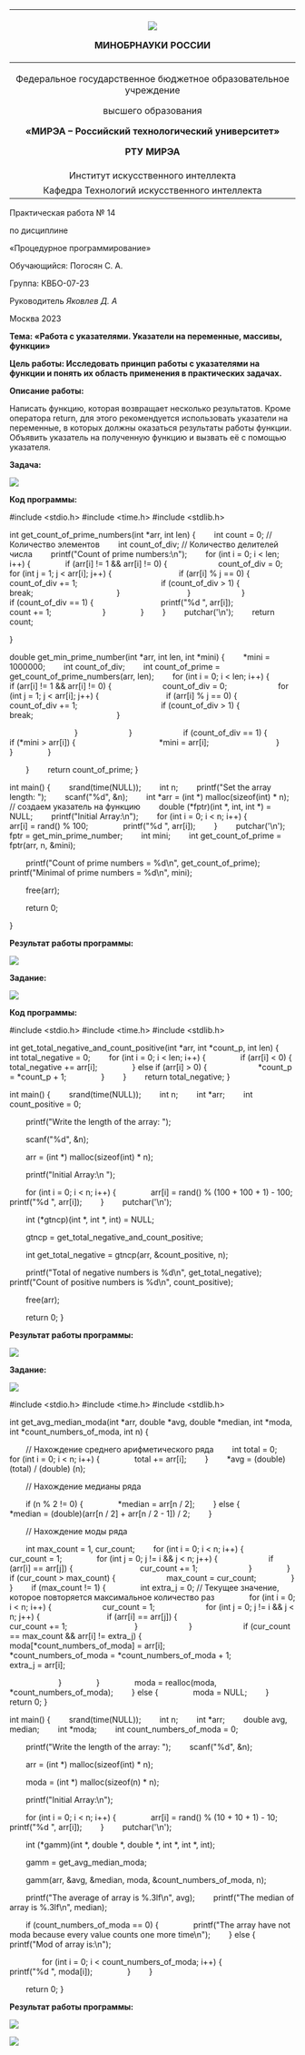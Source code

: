 ﻿|<p></p><p>![](Aspose.Words.353322fd-03fb-4bed-bc25-039ad07a98ff.001.png)</p><p>МИНОБРНАУКИ РОССИИ</p><p></p>|
| :-: |
|<p>Федеральное государственное бюджетное образовательное учреждение</p><p>высшего образования</p><p>**«МИРЭА – Российский технологический университет»**</p><p><a name="_toc515529301"></a><a name="_toc515533522"></a><a name="_toc515541427"></a><a name="_toc515547227"></a><a name="_toc515721129"></a><a name="_toc515721286"></a><a name="_toc516321496"></a><a name="_toc516321541"></a><a name="_toc516318392"></a><a name="_toc516324462"></a><a name="_toc516412924"></a><a name="_toc516412996"></a><a name="_toc517814073"></a><a name="_toc517814245"></a><a name="_toc517814677"></a><a name="_toc517817451"></a><a name="_toc517817787"></a>**РТУ МИРЭА**</p>|
|Институт искусственного интеллекта|
|Кафедра Технологий искусственного интеллекта|








Практическая работа № 14

по дисциплине

«Процедурное программирование» 








Обучающийся: Погосян С. А. 

Группа: КВБО-07-23






Руководитель										*Яковлев Д. А*












Москва 2023

**Тема: «Работа с указателями. Указатели на переменные, массивы, функции»**

**Цель работы: Исследовать принцип работы с указателями на функции и понять их область применения в практических задачах.**

**Описание работы:** 

Написать функцию, которая возвращает несколько результатов. Кроме оператора return, для этого рекомендуется использовать указатели на переменные, в которых должны оказаться результаты работы функции. Объявить указатель на полученную функцию и вызвать её с помощью указателя.

**Задача:** 

![](Aspose.Words.353322fd-03fb-4bed-bc25-039ad07a98ff.002.png)

**Код программы:** 

#include <stdio.h>
#include <time.h>
#include <stdlib.h>

int get\_count\_of\_prime\_numbers(int \*arr, int len) {
`    `int count = 0; // Количество элементов
`    `int count\_of\_div; // Количество делителей числа
`    `printf("Count of prime numbers:\n");
`    `for (int i = 0; i < len; i++) {
`        `if (arr[i] != 1 && arr[i] != 0) {
`            `count\_of\_div = 0;
`            `for (int j = 1; j < arr[i]; j++) {
`                `if (arr[i] % j == 0) {
`                    `count\_of\_div += 1;
`                    `if (count\_of\_div > 1) {
`                        `break;
`                    `}
`                `}
`            `}
`            `if (count\_of\_div == 1) {
`                `printf("%d ", arr[i]);
`                `count += 1;
`            `}
`        `}
`    `}
`    `putchar('\n');
`    `return count;

}

double get\_min\_prime\_number(int \*arr, int len, int \*mini) {
`    `\*mini = 1000000;
`    `int count\_of\_div;
`    `int count\_of\_prime = get\_count\_of\_prime\_numbers(arr, len);
`    `for (int i = 0; i < len; i++) {
`        `if (arr[i] != 1 && arr[i] != 0) {
`            `count\_of\_div = 0;
`            `for (int j = 1; j < arr[i]; j++) {
`                `if (arr[i] % j == 0) {
`                    `count\_of\_div += 1;
`                    `if (count\_of\_div > 1) {
`                        `break;
`                    `}

`                `}
`            `}
`            `if (count\_of\_div == 1) {
`                `if (\*mini > arr[i]) {
`                    `\*mini = arr[i];
`                `}
`            `}
`        `}

`    `}
`    `return count\_of\_prime;
}

int main() {
`    `srand(time(NULL));
`    `int n;
`    `printf("Set the array length: ");
`    `scanf("%d", &n);
`    `int \*arr = (int \*) malloc(sizeof(int) \* n);
`    `// создаем указатель на функцию
`    `double (\*fptr)(int \*, int, int \*) = NULL;
`    `printf("Initial Array:\n");
`    `for (int i = 0; i < n; i++) {
`        `arr[i] = rand() % 100;
`        `printf("%d ", arr[i]);
`    `}
`    `putchar('\n');
`    `fptr = get\_min\_prime\_number;
`    `int mini;
`    `int get\_count\_of\_prime = fptr(arr, n, &mini);

`    `printf("Count of prime numbers = %d\n", get\_count\_of\_prime);
`    `printf("Minimal of prime numbers = %d\n", mini);

`    `free(arr);

`    `return 0;


}

**Результат работы программы:** 

![](Aspose.Words.353322fd-03fb-4bed-bc25-039ad07a98ff.003.png)






**Задание:** 

![](Aspose.Words.353322fd-03fb-4bed-bc25-039ad07a98ff.004.png)

**Код программы:** 

#include <stdio.h>
#include <time.h>
#include <stdlib.h>


int get\_total\_negative\_and\_count\_positive(int \*arr, int \*count\_p, int len) {
`    `int total\_negative = 0;
`    `for (int i = 0; i < len; i++) {
`        `if (arr[i] < 0) {
`            `total\_negative += arr[i];
`        `} else if (arr[i] > 0) {
`            `\*count\_p = \*count\_p + 1;
`        `}
`    `}
`    `return total\_negative;
}


int main() {
`    `srand(time(NULL));
`    `int n;
`    `int \*arr;
`    `int count\_positive = 0;

`    `printf("Write the length of the array: ");

`    `scanf("%d", &n);

`    `arr = (int \*) malloc(sizeof(int) \* n);

`    `printf("Initial Array:\n ");

`    `for (int i = 0; i < n; i++) {
`        `arr[i] = rand() % (100 + 100 + 1) - 100;
`        `printf("%d ", arr[i]);
`    `}
`    `putchar('\n');

`    `int (\*gtncp)(int \*, int \*, int) = NULL;

`    `gtncp = get\_total\_negative\_and\_count\_positive;

`    `int get\_total\_negative = gtncp(arr, &count\_positive, n);

`    `printf("Total of negative numbers is %d\n", get\_total\_negative);
`    `printf("Count of positive numbers is %d\n", count\_positive);

`    `free(arr);

`    `return 0;
}



**Результат работы программы:** 

![](Aspose.Words.353322fd-03fb-4bed-bc25-039ad07a98ff.005.png)

**Задание:** 

![](Aspose.Words.353322fd-03fb-4bed-bc25-039ad07a98ff.006.png)

#include <stdio.h>
#include <time.h>
#include <stdlib.h>

int get\_avg\_median\_moda(int \*arr, double \*avg, double \*median, int \*moda, int \*count\_numbers\_of\_moda, int n) {

`    `// Нахождение среднего арифметического ряда
`    `int total = 0;
`    `for (int i = 0; i < n; i++) {
`        `total += arr[i];
`    `}
`    `\*avg = (double) (total) / (double) (n);


`    `// Нахождение медианы ряда

`    `if (n % 2 != 0) {
`        `\*median = arr[n / 2];
`    `} else {
`        `\*median = (double)(arr[n / 2] + arr[n / 2 - 1]) / 2;
`    `}

`    `// Нахождение моды ряда

`    `int max\_count = 1, cur\_count;
`    `for (int i = 0; i < n; i++) {
`        `cur\_count = 1;
`        `for (int j = 0; j != i && j < n; j++) {
`            `if (arr[i] == arr[j]) {
`                `cur\_count += 1;
`            `}
`        `}
`        `if (cur\_count > max\_count) {
`            `max\_count = cur\_count;
`        `}
`    `}
`    `if (max\_count != 1) {
`        `int extra\_j = 0; // Текущее значение, которое повторяется максимальное количество раз
`        `for (int i = 0; i < n; i++) {
`            `cur\_count = 1;
`            `for (int j = 0; j != i && j < n; j++) {
`                `if (arr[i] == arr[j]) {
`                    `cur\_count += 1;
`                `}
`            `}
`            `if (cur\_count == max\_count && arr[i] != extra\_j) {
`                `moda[\*count\_numbers\_of\_moda] = arr[i];
`                `\*count\_numbers\_of\_moda = \*count\_numbers\_of\_moda + 1;
`                `extra\_j = arr[i];

`            `}
`        `}
`        `moda = realloc(moda, \*count\_numbers\_of\_moda);
`    `} else {
`        `moda = NULL;
`    `}
`    `return 0;
}


int main() {
`    `srand(time(NULL));
`    `int n;
`    `int \*arr;
`    `double avg, median;
`    `int \*moda;
`    `int count\_numbers\_of\_moda = 0;

`    `printf("Write the length of the array: ");
`    `scanf("%d", &n);

`    `arr = (int \*) malloc(sizeof(int) \* n);

`    `moda = (int \*) malloc(sizeof(n) \* n);

`    `printf("Initial Array:\n");


`    `for (int i = 0; i < n; i++) {
`        `arr[i] = rand() % (10 + 10 + 1) - 10;
`        `printf("%d ", arr[i]);
`    `}
`    `putchar('\n');

`    `int (\*gamm)(int \*, double \*, double \*, int \*, int \*, int);

`    `gamm = get\_avg\_median\_moda;

`    `gamm(arr, &avg, &median, moda, &count\_numbers\_of\_moda, n);

`    `printf("The average of array is %.3lf\n", avg);
`    `printf("The median of array is %.3lf\n", median);


`    `if (count\_numbers\_of\_moda == 0) {
`        `printf("The array have not moda because every value counts one more time\n");
`    `} else {
`        `printf("Mod of array is:\n");

`        `for (int i = 0; i < count\_numbers\_of\_moda; i++) {
`            `printf("%d ", moda[i]);
`        `}
`    `}


`    `return 0;
}

**Результат работы программы:** 

![](Aspose.Words.353322fd-03fb-4bed-bc25-039ad07a98ff.007.png)

![](Aspose.Words.353322fd-03fb-4bed-bc25-039ad07a98ff.008.png)
